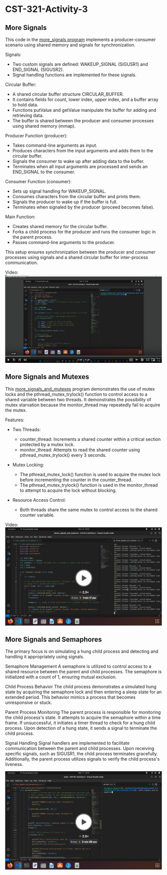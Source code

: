 # CST-321-Activity-3

## More Signals
This code in the [more_signals program](./code/more_signals.c) implements a producer-consumer scenario using shared memory and signals for synchronization.

Signals:
- Two custom signals are defined: WAKEUP_SIGNAL (SIGUSR1) and END_SIGNAL (SIGUSR2).
- Signal handling functions are implemented for these signals.

Circular Buffer:
- A shared circular buffer structure CIRCULAR_BUFFER.
- It contains fields for count, lower index, upper index, and a buffer array to hold data.
- Functions putValue and getValue manipulate the buffer for adding and retrieving data.
- The buffer is shared between the producer and consumer processes using shared memory (mmap).

Producer Function (producer):
- Takes command-line arguments as input.
- Produces characters from the input arguments and adds them to the circular buffer.
- Signals the consumer to wake up after adding data to the buffer.
- Terminates when all input arguments are processed and sends an END_SIGNAL to the consumer.

Consumer Function (consumer):
- Sets up signal handling for WAKEUP_SIGNAL.
- Consumes characters from the circular buffer and prints them.
- Signals the producer to wake up if the buffer is full.
- Terminates when signaled by the producer (proceed becomes false).

Main Function:
- Creates shared memory for the circular buffer.
- Forks a child process for the producer and runs the consumer logic in the parent process.
- Passes command-line arguments to the producer.

This setup ensures synchronization between the producer and consumer processes using signals and a shared circular buffer for inter-process communication.

Video:
[![More Signals program video](./screenshots/more_signals_video_screenshot.png)](https://www.loom.com/share/8609dc1b5eb849b5a5a3b159204d29d9)

## More Signals and Mutexes
This [more_signals_and_mutexes](./code/more_signals_and_mutexes.c) program demonstrates the use of mutex locks and the pthread_mutex_trylock() function to control access to a shared variable between two threads.  It demonstrates the possibility of mutex starvation because the monitor_thread may repeatedly fail to acquire the mutex.

Features:
- Two Threads:
    - counter_thread: Increments a shared counter within a critical section protected by a mutex lock.
    - monitor_thread: Attempts to read the shared counter using pthread_mutex_trylock() every 3 seconds.

- Mutex Locking:
    - The pthread_mutex_lock() function is used to acquire the mutex lock before incrementing the counter in the counter_thread.
    - The pthread_mutex_trylock() function is used in the monitor_thread to attempt to acquire the lock without blocking.

- Resource Access Control:
    - Both threads share the same mutex to control access to the shared counter variable.

Video:
[![Mutex program video](./screenshots/mutexes_video_screenshot.png)](https://www.loom.com/share/d1213e6625e344e6ad0232332561729b?sid=2dc71db0-65b7-4620-bb10-059e3805f15b)

## More Signals and Semaphores

The primary focus is on simulating a hung child process and detecting and handling it appropriately using signals.

Semaphore Management
A semaphore is utilized to control access to a shared resource between the parent and child processes. The semaphore is initialized with a count of 1, ensuring mutual exclusion.

Child Process Behavior
The child process demonstrates a simulated hung state by acquiring the semaphore lock and then entering a sleep state for an extended period. This behavior mimics a process that becomes unresponsive or stuck.

Parent Process Monitoring
The parent process is responsible for monitoring the child process's state. It attempts to acquire the semaphore within a time frame. If unsuccessful, it initiates a timer thread to check for a hung child process. Upon detection of a hung state, it sends a signal to terminate the child process.

Signal Handling
Signal handlers are implemented to facilitate communication between the parent and child processes. Upon receiving specific signals, such as SIGUSR1, the child process terminates gracefully. Additionally, the parent process utilizes signals to verify the child process's liveness.

[![Semaphores Video screenshot](./screenshots/semaphores_video_screenshots.png)](https://www.loom.com/share/3c850a3861e74ee7bf551d7177bf6acf?sid=c104a135-095b-497c-99eb-c817df78de10)

